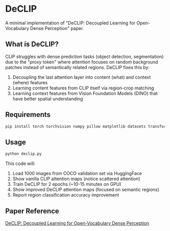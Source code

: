 # DeCLIP

A minimal implementation of "DeCLIP: Decoupled Learning for Open-Vocabulary Dense Perception" paper.

## What is DeCLIP?

CLIP struggles with dense prediction tasks (object detection, segmentation) due to the "proxy token" where attention focuses on random background patches instead of semantically related regions. DeCLIP fixes this by:

1. Decoupling the last attention layer into content (what) and context (where) features
2. Learning content features from CLIP itself via region-crop matching
3. Learning context features from Vision Foundation Models (DINO) that have better spatial understanding

## Requirements

```bash
pip install torch torchvision numpy pillow matplotlib datasets transformers timm tqdm
```

## Usage

```bash
python declip.py
```

This code will:
1. Load 1000 images from COCO validation set via HuggingFace
2. Show vanilla CLIP attention maps (notice scattered attention)
3. Train DeCLIP for 2 epochs (~10-15 minutes on GPU)
4. Show improved DeCLIP attention maps (focused on semantic regions)
5. Report region classification accuracy improvement

## Paper Reference

[DeCLIP: Decoupled Learning for Open-Vocabulary Dense Perception](https://arxiv.org/pdf/2505.04410)